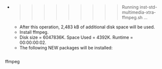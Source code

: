 * >>>>>>>>> Running inst-std-multimedia-xtra-ffmpeg.sh ...
  * After this operation, 2,483 kB of additional disk space will be used.
  * Install ffmpeg.
  * Disk size = 6047836K. Space Used = 4392K. Runtime = 00:00:00:02.
  * The following NEW packages will be installed:
  ```bash
ffmpeg
  ```
